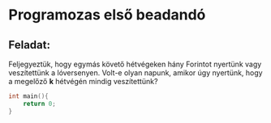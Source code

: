 # Programozas első beadandó

## Feladat:
Feljegyeztük, hogy egymás követő hétvégeken hány Forintot nyertünk vagy veszítettünk a
lóversenyen. Volt-e olyan napunk, amikor úgy nyertünk, hogy a megelőző **k** hétvégén
mindig veszítettünk?

```c++
int main(){
    return 0;
}
```

